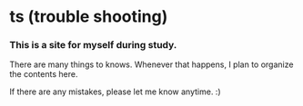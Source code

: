 # ts (trouble shooting)
### This is a site for myself during study.

There are many things to knows.
Whenever that happens, I plan to organize the contents here.

If there are any mistakes, please let me know anytime. :)

